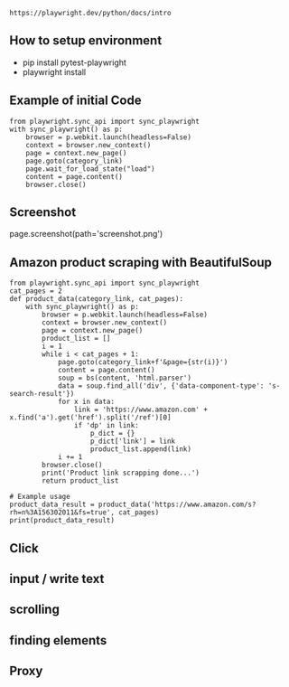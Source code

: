 `https://playwright.dev/python/docs/intro`
## How to setup environment
- pip install pytest-playwright
- playwright install
## Example of initial Code
```
from playwright.sync_api import sync_playwright
with sync_playwright() as p:
    browser = p.webkit.launch(headless=False)
    context = browser.new_context()
    page = context.new_page()
    page.goto(category_link)
    page.wait_for_load_state("load")
    content = page.content()
    browser.close()
```
## Screenshot
page.screenshot(path='screenshot.png')
## Amazon product scraping with BeautifulSoup
```
from playwright.sync_api import sync_playwright
cat_pages = 2
def product_data(category_link, cat_pages):
    with sync_playwright() as p:
        browser = p.webkit.launch(headless=False)
        context = browser.new_context()
        page = context.new_page()
        product_list = []
        i = 1
        while i < cat_pages + 1:
            page.goto(category_link+f'&page={str(i)}')
            content = page.content()
            soup = bs(content, 'html.parser')
            data = soup.find_all('div', {'data-component-type': 's-search-result'})
            for x in data:
                link = 'https://www.amazon.com' + x.find('a').get('href').split('/ref')[0]
                if 'dp' in link:
                    p_dict = {}
                    p_dict['link'] = link
                    product_list.append(link)
            i += 1
        browser.close()
        print('Product link scrapping done...')
        return product_list

# Example usage
product_data_result = product_data('https://www.amazon.com/s?rh=n%3A156302011&fs=true', cat_pages)
print(product_data_result)
```
## Click

## input / write text

## scrolling

## finding elements

## Proxy




